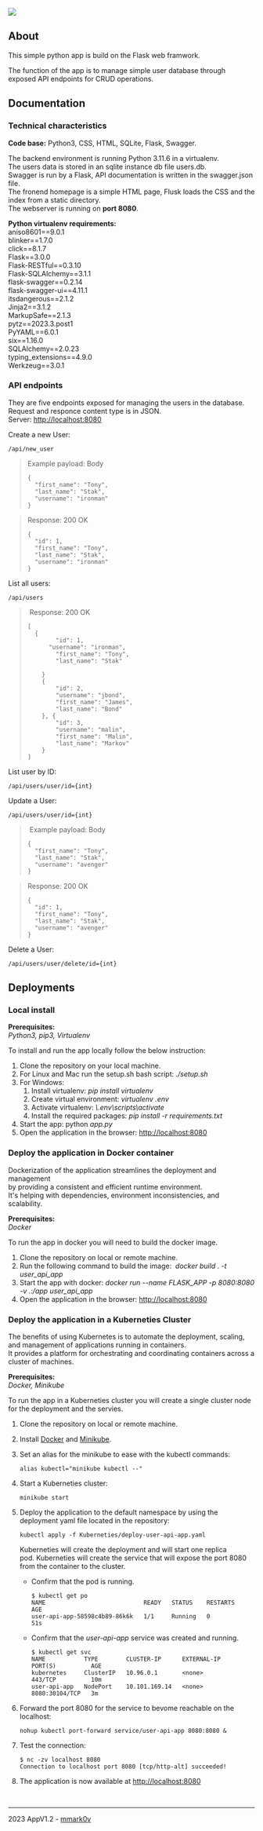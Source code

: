 ![](https://ckeditor.com/apps/ckfinder/userfiles/files/image(4).png)

About
-----
This simple python app is build on the Flask web framwork.

The function of the app is to manage simple user database through exposed API endpoints for CRUD operations.

Documentation
-------------


### Technical characteristics

**Code base:** Python3, CSS, HTML, SQLite, Flask, Swagger.

The backend environment is running Python 3.11.6 in a virtualenv.  
The users data is stored in an sqlite instance db file users.db.   
Swagger is run by a Flask, API documentation is written in the swagger.json file.  
The fronend homepage is a simple HTML page, Flusk loads the CSS and the index from a static directory.    
The webserver is running on **port 8080**.

**Python virtualenv requirements:**  
aniso8601==9.0.1  
blinker==1.7.0  
click==8.1.7  
Flask==3.0.0  
Flask-RESTful==0.3.10  
Flask-SQLAlchemy==3.1.1  
flask-swagger==0.2.14  
flask-swagger-ui==4.11.1  
itsdangerous==2.1.2  
Jinja2==3.1.2  
MarkupSafe==2.1.3  
pytz==2023.3.post1  
PyYAML==6.0.1  
six==1.16.0  
SQLAlchemy==2.0.23  
typing\_extensions==4.9.0  
Werkzeug==3.0.1

### API endpoints

They are five endpoints exposed for managing the users in the database.  
Request and responce content type is in JSON.  
Server: [http://localhost:8080](http://localhost:8080/api/users)

Create a new User: 

    /api/new_user

> Example payload: Body
> 
>     {
>       "first_name": "Tony",
>       "last_name": "Stak",
>       "username": "ironman"
>     }

> Response: 200 OK
> 
>     {
>       "id": 1,
>       "first_name": "Tony",
>       "last_name": "Stak",
>       "username": "ironman"
>     }

List all users:

    /api/users

>  Response: 200 OK
> 
>     [	
>     	{
>             "id": 1,
>     		"username": "ironman",
>             "first_name": "Tony",
>             "last_name": "Stak"
>     
>         }
>         {
>             "id": 2,
>             "username": "jbond",
>             "first_name": "James",
>             "last_name": "Bond"
>         }, {
>             "id": 3,
>             "username": "malin",
>             "first_name": "Malin",
>             "last_name": "Markov"
>         }
>     ]

List user by ID: 

    /api/users/user/id={int}

Update a User: 

    /api/users/user/id={int}

>  Example payload: Body
> 
>     {
>       "first_name": "Tony",
>       "last_name": "Stak",
>       "username": "avenger"
>     }

> Response: 200 OK
> 
>     {
>       "id": 1,
>       "first_name": "Tony",
>       "last_name": "Stak",
>       "username": "avenger"
>     }

Delete a User: 

    /api/users/user/delete/id={int}

Deployments
-----------

### Local install


**Prerequisites:**   
_Python3, pip3, Virtualenv_

To install and run the app locally follow the below instruction:

1.  Clone the repository on your local machine.
2.  For Linux and Mac run the setup.sh bash script: _./setup.sh_
3.  For Windows: 
    1.  Install virtualenv: _pip install virtualenv_
    2.  Create virtual environment: _virtualenv .env_
    3.  Activate virtualenv: _\\.env\\scripts\\activate_
    4.  Install the required packages: _pip install -r requirements.txt_
4.  Start the app: python _app.py_
5.  Open the application in the browser: [http://localhost:8080](http://localhost:8080)

### Deploy the application in Docker container


Dockerization of the application streamlines the deployment and management  
by providing a consistent and efficient runtime environment.  
It's helping with dependencies, environment inconsistencies, and scalability.

**Prerequisites:**   
_Docker_

To run the app in docker you will need to build the docker image.

1.  Clone the repository on local or remote machine.
2.  Run the following command to build the image:  _docker build . -t user\_api\_app_
3.  Start the app with docker: _docker run --name FLASK\_APP -p 8080:8080 -v .:/app user\_api\_app_
4.  Open the application in the browser: [http://localhost:8080](http://localhost:8080)

### Deploy the application in a Kuberneties Cluster


The benefits of using Kubernetes is to automate the deployment, scaling,  
and management of applications running in containers.  
It provides a platform for orchestrating and coordinating containers across a cluster of machines.

**Prerequisites:**   
_Docker, Minikube_

To run the app in a Kuberneties cluster you will create a single cluster node for the deployment and the servies. 

1.  Clone the repository on local or remote machine.
2.  Install [Docker](https://docs.docker.com/engine/install/) and [Minikube](https://minikube.sigs.k8s.io/docs/start/).
3.  Set an alias for the minikube to ease with the kubectl commands: 
    
        alias kubectl="minikube kubectl --"
    
4.  Start a Kuberneties cluster:
    
        minikube start
    
5.  Deploy the application to the default namespace by using the deployment yaml file located in the repository:
    
        kubectl apply -f Kuberneties/deploy-user-api-app.yaml
    
    Kuberneties will create the deployment and will start one replica pod. Kuberneties will create the service that will expose the port 8080 from the container to the cluster.
    
    *   Confirm that the pod is running.
        
            $ kubectl get po
            NAME                            READY   STATUS    RESTARTS   AGE
            user-api-app-58598c4b89-86k6k   1/1     Running   0          51s
        
    *   Confirm that the _user-api-app_ service was created and running.
        
            $ kubectl get svc
            NAME           TYPE        CLUSTER-IP      EXTERNAL-IP   PORT(S)          AGE
            kubernetes     ClusterIP   10.96.0.1       <none>        443/TCP          10m
            user-api-app   NodePort    10.101.169.14   <none>        8080:30104/TCP   3m
        
6.  Forward the port 8080 for the service to bevome reachable on the localhost:
    
        nohup kubectl port-forward service/user-api-app 8080:8080 &
    
7.  Test the connection:
    
        $ nc -zv localhost 8080
        Connection to localhost port 8080 [tcp/http-alt] succeeded!
    
8.  The application is now available at [http://localhost:8080](http://localhost:8080)

  
 

* * *

2023 AppV1.2 - [mmark0v](https://github.com/mmark0v)